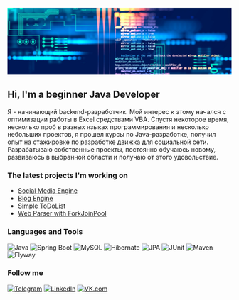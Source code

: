 ![Header](https://github.com/andrew-larkin/andrew-larkin/blob/master/assets/github.png)

## Hi, I'm a beginner Java Developer
Я - начинающий backend-разработчик. Мой интерес к этому начался с оптимизации работы в Excel средствами VBA. 
Спустя некоторое время, несколько проб в разных языках программирования и несколько небольших проектов,
я прошел курсы по Java-разработке, получил опыт на стажировке по разработке движка для социальной сети. 
Разрабатываю собственные проекты, постоянно обучаюсь новому, развиваюсь в выбранной области 
и получаю от этого удовольствие.

### The latest projects I'm working on
* [Social Media Engine](https://github.com/andrew-larkin/socialMedia)
* [Blog Engine](https://github.com/andrew-larkin/blog)
* [Simple ToDoList](https://github.com/andrew-larkin/todolist)
* [Web Parser with ForkJoinPool](https://github.com/andrew-larkin/websitemapWithForkJoin)

### Languages and Tools
![Java](https://img.shields.io/badge/-Java-000000?style=for-the-badge&logo=java&logoColor=e38873)
![Spring Boot](https://img.shields.io/badge/-Spring%20Boot-000000?style=for-the-badge&logo=spring&logoColor=90fd87)
![MySQL](https://img.shields.io/badge/-MySQL-000000?style=for-the-badge&logo=mysql&logoColor=275ecf)
![Hibernate](https://img.shields.io/badge/-Hibernate-000000?style=for-the-badge&logo=hibernate&logoColor=717c88)
![JPA](https://img.shields.io/badge/-JPA-000000?style=for-the-badge&logo=java&logoColor=90fd87)
![JUnit](https://img.shields.io/badge/-JUnit-000000?style=for-the-badge&logo=java&logoColor=275ecf)
![Maven](https://img.shields.io/badge/-Maven-000000?style=for-the-badge&logo=apache&logoColor=e38873)
![Flyway](https://img.shields.io/badge/-Flyway-000000?style=for-the-badge&logo=flyway&logoColor=e38873)


### Follow me
[![Telegram](https://img.shields.io/badge/-Telegram-090909?style=for-the-badge&logo=telegram&logoColor=27a0d9)](https://t.me/unevbe14)
[![LinkedIn](https://img.shields.io/badge/-LinkedIn-090909?style=for-the-badge&logo=linkedin&logoColor=27a0d9)](https://www.linkedin.com/in/andrey-larionov-98422315a)
[![VK.com](https://img.shields.io/badge/-vk.com-090909?style=for-the-badge&logo=vk&logoColor=27a0d9)](https://vk.com/diesel_z)